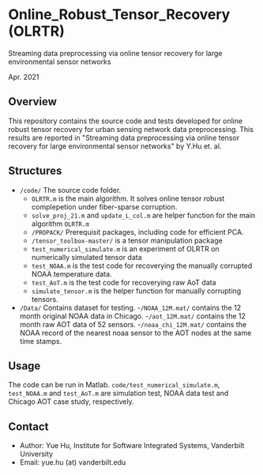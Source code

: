 # Online_Robust_Tensor_Recovery (OLRTR)

Streaming data preprocessing via online tensor recovery for large environmental sensor networks

Apr. 2021

## Overview
This repository contains the source code and tests developed for online robust tensor recovery for urban sensing network data preprocessing. This results are reported in "Streaming data preprocessing via online tensor recovery for large environmental sensor networks" by Y.Hu et. al.

## Structures
- `/code/` The source code folder.
  - `OLRTR.m` is the main algorithm. It solves online tensor robust complepetion under fiber-sparse corruption.
  - `solve_proj_21.m` and `update_L_col.m` are helper function for the main algorithm `OLRTR.m`
  - `/PROPACK/` Prerequisit packages, including code for efficient PCA.
  - `/tensor_toolbox-master/` is a tensor manipulation package
  - `test_numerical_simulate.m` is an experiment of OLRTR on numerically simulated tensor data
  - `test_NOAA.m` is the test code for recoverying the manually corrupted NOAA temperature data.
  - `test_AoT.m` is the test code for recoverying raw AoT data
  - `simulate_tensor.m` is the helper function for manually corrupting tensors.
- `/Data/` Contains dataset for testing. 
  -`/NOAA_12M.mat/` contains the 12 month original NOAA data in Chicago.
  -`/aot_12M.mat/` contains the 12 month raw AOT data of 52 sensors.
  -`/noaa_chi_12M.mat/` contains the NOAA record of the nearest noaa sensor to the AOT nodes at the same time stamps. 


## Usage
The code can be run in Matlab. `code/test_numerical_simulate.m`, `test_NOAA.m` and `test_AoT.m` are simulation test, NOAA data test and Chicago AOT case study, respectively.

## Contact
+ Author: Yue Hu, Institute for Software Integrated Systems, Vanderbilt University
+ Email: yue.hu (at) vanderbilt.edu
